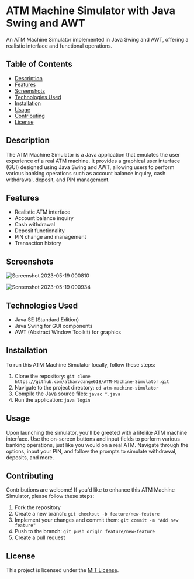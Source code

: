 # ATM Machine Simulator with Java Swing and AWT

An ATM Machine Simulator implemented in Java Swing and AWT, offering a realistic interface and functional operations.

## Table of Contents

- [Description](#description)
- [Features](#features)
- [Screenshots](#screenshots)
- [Technologies Used](#technologies-used)
- [Installation](#installation)
- [Usage](#usage)
- [Contributing](#contributing)
- [License](#license)

## Description

The ATM Machine Simulator is a Java application that emulates the user experience of a real ATM machine. It provides a graphical user interface (GUI) designed using Java Swing and AWT, allowing users to perform various banking operations such as account balance inquiry, cash withdrawal, deposit, and PIN management.

## Features

- Realistic ATM interface
- Account balance inquiry
- Cash withdrawal
- Deposit functionality
- PIN change and management
- Transaction history

## Screenshots
![Screenshot 2023-05-19 000810](https://github.com/atharvdange618/ATM-Machine-Simulator/assets/103875845/25d677b0-0df9-4b70-847d-5c6718470aa7)

![Screenshot 2023-05-19 000934](https://github.com/atharvdange618/ATM-Machine-Simulator/assets/103875845/f133fbe1-e7f8-4edd-9674-f8fa78c90a2a)

## Technologies Used

- Java SE (Standard Edition)
- Java Swing for GUI components
- AWT (Abstract Window Toolkit) for graphics

## Installation

To run this ATM Machine Simulator locally, follow these steps:

1. Clone the repository: `git clone https://github.com/atharvdange618/ATM-Machine-Simulator.git`
2. Navigate to the project directory: `cd atm-machine-simulator`
3. Compile the Java source files: `javac *.java`
4. Run the application: `java login`

## Usage

Upon launching the simulator, you'll be greeted with a lifelike ATM machine interface. Use the on-screen buttons and input fields to perform various banking operations, just like you would on a real ATM. Navigate through the options, input your PIN, and follow the prompts to simulate withdrawal, deposits, and more.

## Contributing

Contributions are welcome! If you'd like to enhance this ATM Machine Simulator, please follow these steps:

1. Fork the repository
2. Create a new branch: `git checkout -b feature/new-feature`
3. Implement your changes and commit them: `git commit -m "Add new feature"`
4. Push to the branch: `git push origin feature/new-feature`
5. Create a pull request

## License

This project is licensed under the [MIT License](LICENSE).

